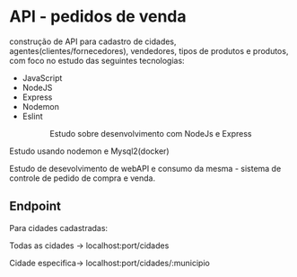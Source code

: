 # API - pedidos de venda

construção de API para cadastro de cidades, agentes(clientes/fornecedores), vendedores, tipos de produtos e produtos, com foco no estudo das seguintes tecnologias:
* JavaScript
* NodeJS
* Express
* Nodemon
* Eslint

<p align="center">Estudo sobre desenvolvimento com NodeJs e Express</p>

<p>Estudo usando nodemon e Mysql2(docker)</p>
<p>Estudo de desevolvimento de webAPI e consumo da mesma - sistema de controle de pedido de compra e venda.</p>

## Endpoint
Para cidades cadastradas:
<p>Todas as cidades -> localhost:port/cidades</p>
<p>Cidade especifica-> localhost:port/cidades/:municipio </p>
